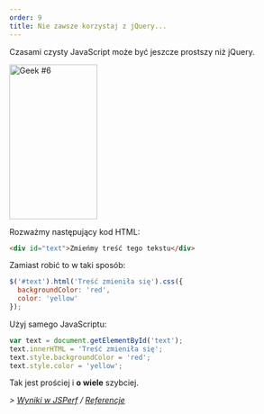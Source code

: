 ```yaml
---
order: 9
title: Nie zawsze korzystaj z jQuery...
---
```


Czasami czysty JavaScript może być jeszcze prostszy niż jQuery.

<div class="img-right">
  <img id="geek-6" class="icos-geek" src="http://browserdiet.com/en/assets/img/6.png" alt="Geek #6" width="156" height="275" />
</div>

Rozważmy następujący kod HTML:

```html
<div id="text">Zmieńmy treść tego tekstu</div>
```

Zamiast robić to w taki sposób:

```js
$('#text').html('Treść zmieniła się').css({
  backgroundColor: 'red',
  color: 'yellow'
});
```

Użyj samego JavaScriptu:

```js
var text = document.getElementById('text');
text.innerHTML = 'Treść zmieniła się';
text.style.backgroundColor = 'red';
text.style.color = 'yellow';
```

Tak jest prościej i **o wiele** szybciej.

*> [Wyniki w JSPerf](http://jsperf.com/jquery-vs-javascript-performance-text) / [Referencje](https://github.com/zenorocha/browser-diet/wiki/References#dont-use-jquery)*

